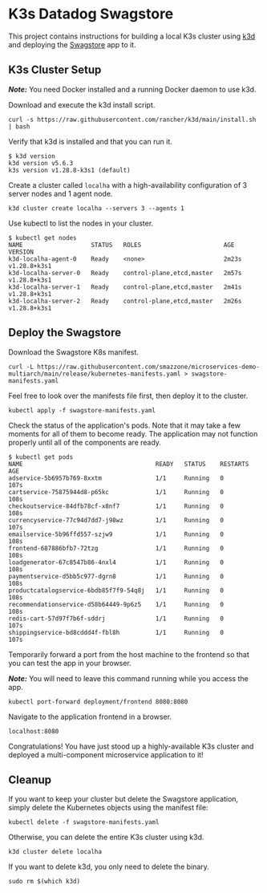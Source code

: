 # K3s Datadog Swagstore

This project contains  instructions for building a local K3s cluster using [k3d](https://k3d.io/v5.6.3/) and deploying the [Swagstore](https://github.com/smazzone/microservices-demo-multiarch) app to it.

## K3s Cluster Setup

***Note:*** You need Docker installed and a running Docker daemon to use k3d.

Download and execute the k3d install script.

```
curl -s https://raw.githubusercontent.com/rancher/k3d/main/install.sh | bash
```

Verify that k3d is installed and that you can run it.

```
$ k3d version
k3d version v5.6.3
k3s version v1.28.8-k3s1 (default)
```

Create a cluster called `localha` with a high-availability configuration of 3 server nodes and 1 agent node.

```
k3d cluster create localha --servers 3 --agents 1
```

Use kubectl to list the nodes in your cluster.

```
$ kubectl get nodes
NAME                   STATUS   ROLES                       AGE     VERSION
k3d-localha-agent-0    Ready    <none>                      2m23s   v1.28.8+k3s1
k3d-localha-server-0   Ready    control-plane,etcd,master   2m57s   v1.28.8+k3s1
k3d-localha-server-1   Ready    control-plane,etcd,master   2m41s   v1.28.8+k3s1
k3d-localha-server-2   Ready    control-plane,etcd,master   2m26s   v1.28.8+k3s1
```

## Deploy the Swagstore

Download the Swagstore K8s manifest.

```
curl -L https://raw.githubusercontent.com/smazzone/microservices-demo-multiarch/main/release/kubernetes-manifests.yaml > swagstore-manifests.yaml
```

Feel free to look over the manifests file first, then deploy it to the cluster.

```
kubectl apply -f swagstore-manifests.yaml
```

Check the status of the application's pods. Note that it may take a few moments for all of them to become ready. The application may not function properly until all of the components are ready.

```
$ kubectl get pods
NAME                                     READY   STATUS    RESTARTS   AGE
adservice-5b6957b769-8xxtm               1/1     Running   0          107s
cartservice-75875944d8-p65kc             1/1     Running   0          108s
checkoutservice-84dfb78cf-x8nf7          1/1     Running   0          108s
currencyservice-77c94d7dd7-j98wz         1/1     Running   0          107s
emailservice-5b96ffd557-szjw9            1/1     Running   0          108s
frontend-687886bfb7-72tzg                1/1     Running   0          108s
loadgenerator-67c8547b86-4nxl4           1/1     Running   0          108s
paymentservice-d5bb5c977-dgrn8           1/1     Running   0          108s
productcatalogservice-6bdb85f7f9-54q8j   1/1     Running   0          108s
recommendationservice-d58b64449-9p6z5    1/1     Running   0          108s
redis-cart-57d97f7b6f-sddrj              1/1     Running   0          107s
shippingservice-bd8cddd4f-fbl8h          1/1     Running   0          107s
```

Temporarily forward a port from the host machine to the frontend so that you can test the app in your browser.

***Note:*** You will need to leave this command running while you access the app.

```
kubectl port-forward deployment/frontend 8080:8080
```

Navigate to the application frontend in a browser.

```
localhost:8080
```

Congratulations! You have just stood up a highly-available K3s cluster and deployed a multi-component microservice application to it!

## Cleanup

If you want to keep your cluster but delete the Swagstore application, simply delete the Kubernetes objects using the manifest file:

```
kubectl delete -f swagstore-manifests.yaml
```

Otherwise, you can delete the entire K3s cluster using k3d.

```
k3d cluster delete localha
```

If you want to delete k3d, you only need to delete the binary.

```
sudo rm $(which k3d)
```
